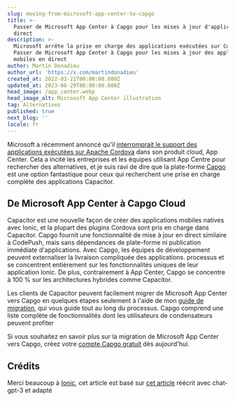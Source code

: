 ```yaml
---
slug: moving-from-microsoft-app-center-to-capgo
title: >-
  Passer de Microsoft App Center à Capgo pour les mises à jour d'applications en
  direct
description: >-
  Microsoft arrête la prise en charge des applications exécutées sur Cordova.
  Passer de Microsoft App Center à Capgo pour les mises à jour des applications
  mobiles en direct
author: Martin Donadieu
author_url: 'https://x.com/martindonadieu'
created_at: 2022-03-21T00:00:00.000Z
updated_at: 2023-06-29T00:00:00.000Z
head_image: /app_center.webp
head_image_alt: Microsoft App Center illustration
tag: Alternatives
published: true
next_blog: ''
locale: fr
---
```


Microsoft a récemment annoncé qu'il [interromprait le support des applications exécutées sur Apache Cordova](https://devblogsmicrosoftcom/appcenter/announcing-apache-cordova-retirement/) dans son produit cloud, App Center. Cela a incité les entreprises et les équipes utilisant App Centre pour rechercher des alternatives, et je suis ravi de dire que la plate-forme [Capgo](https://capgoapp/) est une option fantastique pour ceux qui recherchent une prise en charge complète des applications Capacitor.

## De Microsoft App Center à Capgo Cloud

Capacitor est une nouvelle façon de créer des applications mobiles natives avec Ionic, et la plupart des plugins Cordova sont pris en charge dans Capacitor. Capgo fournit une fonctionnalité de mise à jour en direct similaire à CodePush, mais sans dépendances de plate-forme ni publication immédiate d'applications. Avec Capgo, les équipes de développement peuvent externaliser la livraison compliquée des applications. processus et se concentrent entièrement sur les fonctionnalités uniques de leur application Ionic. De plus, contrairement à App Center, Capgo se concentre à 100 % sur les architectures hybrides comme Capacitor.

Les clients de Capacitor peuvent facilement migrer de Microsoft App Center vers Capgo en quelques étapes seulement à l'aide de mon [guide de migration](https://capgoapp/blog/appcenter-migration/), qui vous guide tout au long du processus. Capgo comprend une liste complète de fonctionnalités dont les utilisateurs de condensateurs peuvent profiter

Si vous souhaitez en savoir plus sur la migration de Microsoft App Center vers Capgo, créez votre [compte Capgo gratuit](/register/) dès aujourd'hui.

## Crédits

Merci beaucoup à [Ionic](https://ioniccom/), cet article est basé sur [cet article](https://ionicio/blog/moving-from-microsoft-app-center-to-ionic-appflow/ ) réécrit avec chat-gpt-3 et adapté